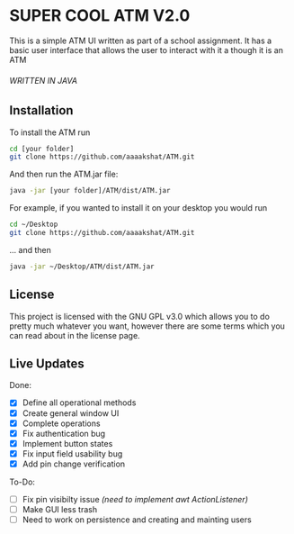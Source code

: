 # SUPER COOL ATM V2.0

This is a simple ATM UI written as part of a school assignment. It has a basic user interface that allows the user to interact with it a though it is an ATM

###### WRITTEN IN JAVA

## Installation

To install the ATM run
```bash
cd [your folder]
git clone https://github.com/aaaakshat/ATM.git
```
And then run the ATM.jar file:
```bash
java -jar [your folder]/ATM/dist/ATM.jar
```

For example, if you wanted to install it on your desktop you would run

```bash
cd ~/Desktop
git clone https://github.com/aaaakshat/ATM.git
```
... and then
```bash
java -jar ~/Desktop/ATM/dist/ATM.jar
```

## License

This project is licensed with the GNU GPL v3.0 which allows you to do pretty much whatever you want, however there are some terms which you can read about in the license page.

## Live Updates

Done:
- [x] Define all operational methods
- [x] Create general window UI
- [x] Complete operations
- [x] Fix authentication bug
- [x] Implement button states
- [x] Fix input field usability bug 
- [x] Add pin change verification

To-Do:
- [ ] Fix pin visibilty issue _(need to implement awt ActionListener)_
- [ ] Make GUI less trash
- [ ] Need to work on persistence and creating and mainting users
